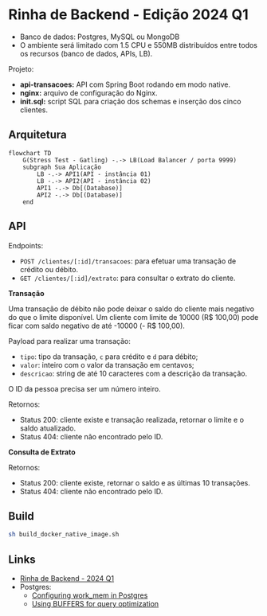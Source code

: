 # Rinha de Backend - Edição 2024 Q1

- Banco de dados: Postgres, MySQL ou MongoDB
- O ambiente será limitado com 1.5 CPU e 550MB distribuídos entre todos os recursos (banco de dados, APIs, LB).

Projeto:

- **api-transacoes:** API com Spring Boot rodando em modo native.
- **nginx:** arquivo de configuração do Nginx.
- **init.sql:** script SQL para criação dos schemas e inserção dos cinco clientes.

## Arquitetura

```mermaid
flowchart TD
    G(Stress Test - Gatling) -.-> LB(Load Balancer / porta 9999)
    subgraph Sua Aplicação
        LB -.-> API1(API - instância 01)
        LB -.-> API2(API - instância 02)
        API1 -.-> Db[(Database)]
        API2 -.-> Db[(Database)]
    end
```

## API

Endpoints:

- `POST /clientes/[:id]/transacoes`: para efetuar uma transação de crédito ou débito.
- `GET /clientes/[:id]/extrato`: para consultar o extrato do cliente.

**Transação**

Uma transação de débito não pode deixar o saldo do cliente mais negativo do que o limite disponível.
Um cliente com limite de 10000 (R$ 100,00) pode ficar com saldo negativo de até -10000 (- R$ 100,00).

Payload para realizar uma transação:

- `tipo`: tipo da transação, `c` para crédito e `d` para débito;
- `valor`: inteiro com o valor da transação em centavos;
- `descricao`: string de até 10 caracteres com a descrição da transação.

O ID da pessoa precisa ser um número inteiro.

Retornos:

- Status 200: cliente existe e transação realizada, retornar o limite e o saldo atualizado.
- Status 404: cliente não encontrado pelo ID.

**Consulta de Extrato**

Retornos:

- Status 200: cliente existe, retornar o saldo e as últimas 10 transações.
- Status 404: cliente não encontrado pelo ID.

## Build

```bash
sh build_docker_native_image.sh
```

## Links

- [Rinha de Backend - 2024 Q1](https://github.com/zanfranceschi/rinha-de-backend-2024-q1)
- Postgres:
    - [Configuring work_mem in Postgres](https://www.pgmustard.com/blog/work-mem)
    - [Using BUFFERS for query optimization](https://www.pgmustard.com/blog/using-postgres-buffers-for-query-optimization)

